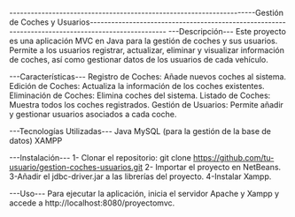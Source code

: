 ---------------------------------------------------------------------Gestión de Coches y Usuarios---------------------------------------------------------------------------------------------------
---Descripción---
Este proyecto es una aplicación MVC en Java para la gestión de coches y sus usuarios. Permite a los usuarios registrar, actualizar, eliminar y visualizar información de coches, así como gestionar datos de los usuarios de cada vehículo.

---Características---
Registro de Coches: Añade nuevos coches al sistema.
Edición de Coches: Actualiza la información de los coches existentes.
Eliminación de Coches: Elimina coches del sistema.
Listado de Coches: Muestra todos los coches registrados.
Gestión de Usuarios: Permite añadir y gestionar usuarios asociados a cada coche.

---Tecnologías Utilizadas---
Java
MySQL (para la gestión de la base de datos)
XAMPP

---Instalación---
1- Clonar el repositorio:
git clone https://github.com/tu-usuario/gestion-coches-usuarios.git
2- Importar el proyecto en NetBeans.
3-Añadir el jdbc-driver.jar a las librerías del proyecto.
4-Instalar Xampp.

---Uso---
Para ejecutar la aplicación, inicia el servidor Apache y Xampp y accede a http://localhost:8080/proyectomvc.
